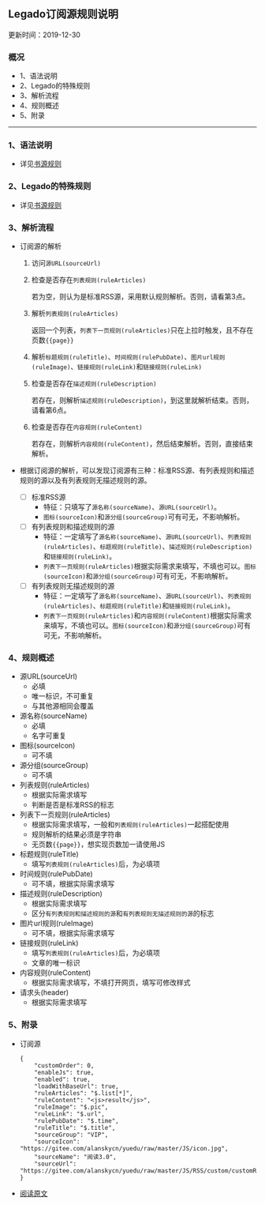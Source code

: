 ## Legado订阅源规则说明
更新时间：2019-12-30
### 概况

  - 1、语法说明
  - 2、Legado的特殊规则
  - 3、解析流程
  - 4、规则概述
  - 5、附录

------

### 1、语法说明
  + 详见[书源规则](https://celeter.github.io/)

### 2、Legado的特殊规则
  + 详见[书源规则](https://celeter.github.io/)

### 3、解析流程

- 订阅源的解析

  1. 访问`源URL(sourceUrl)`

  2. 检查是否存在`列表规则(ruleArticles)`

     若为空，则认为是标准RSS源，采用默认规则解析。否则，请看第3点。

  3. 解析`列表规则(ruleArticles)`

     返回一个列表，`列表下一页规则(ruleArticles)`只在上拉时触发，且不存在页数`{{page}}`

  4. 解析`标题规则(ruleTitle)`、`时间规则(rulePubDate)`、`图片url规则(ruleImage)`、`链接规则(ruleLink)`和`链接规则(ruleLink)`

  5. 检查是否存在`描述规则(ruleDescription)`

     若存在，则解析`描述规则(ruleDescription)`，到这里就解析结束。否则，请看第6点。

  6. 检查是否存在`内容规则(ruleContent)`

     若存在，则解析`内容规则(ruleContent)`，然后结束解析。否则，直接结束解析。

- 根据订阅源的解析，可以发现订阅源有三种：标准RSS源、有列表规则和描述规则的源以及有列表规则无描述规则的源。	

  - [ ] 标准RSS源
    - 特征：只填写了`源名称(sourceName)`、`源URL(sourceUrl)`。
    - `图标(sourceIcon)`和`源分组(sourceGroup)`可有可无，不影响解析。
  - [ ] 有列表规则和描述规则的源
    - 特征：一定填写了`源名称(sourceName)`、`源URL(sourceUrl)`、`列表规则(ruleArticles)`、`标题规则(ruleTitle)`、`描述规则(ruleDescription)`和`链接规则(ruleLink)`。
    - `列表下一页规则(ruleArticles)`根据实际需求来填写，不填也可以。`图标(sourceIcon)`和`源分组(sourceGroup)`可有可无，不影响解析。
  - [ ] 有列表规则无描述规则的源
    - 特征：一定填写了`源名称(sourceName)`、`源URL(sourceUrl)`、`列表规则(ruleArticles)`、`标题规则(ruleTitle)`和`链接规则(ruleLink)`。
    - `列表下一页规则(ruleArticles)`和`内容规则(ruleContent)`根据实际需求来填写，不填也可以。`图标(sourceIcon)`和`源分组(sourceGroup)`可有可无，不影响解析。

### 4、规则概述

  + 源URL(sourceUrl)
    - 必填
    - 唯一标识，不可重复
    - 与其他源相同会覆盖
  + 源名称(sourceName)
    - 必填
    - 名字可重复
+ 图标(sourceIcon)
  - 可不填
+ 源分组(sourceGroup)
  - 可不填
+ 列表规则(ruleArticles)
  - 根据实际需求填写
  - 判断是否是标准RSS的标志
+ 列表下一页规则(ruleArticles)
  - 根据实际需求填写，一般和`列表规则(ruleArticles)`一起搭配使用
  - 规则解析的结果必须是字符串
  - 无页数`{{page}}`，想实现页数加一请使用JS
+ 标题规则(ruleTitle)
  - 填写`列表规则(ruleArticles)`后，为必填项
+ 时间规则(rulePubDate)
  - 可不填，根据实际需求填写
+ 描述规则(ruleDescription)
  - 根据实际需求填写
  - 区分`有列表规则和描述规则的源`和`有列表规则无描述规则的源`的标志
+ 图片url规则(ruleImage)
  - 可不填，根据实际需求填写
+ 链接规则(ruleLink)
  - 填写`列表规则(ruleArticles)`后，为必填项
  - 文章的唯一标识
+ 内容规则(ruleContent)
  - 根据实际需求填写，不填打开网页，填写可修改样式
+ 请求头(header)
  - 根据实际需求填写

### 5、附录

- 订阅源

  ```
  {
      "customOrder": 0,
      "enableJs": true,
      "enabled": true,
      "loadWithBaseUrl": true,
      "ruleArticles": "$.list[*]",
      "ruleContent": "<js>result</js>",
      "ruleImage": "$.pic",
      "ruleLink": "$.url",
      "rulePubDate": "$.time",
      "ruleTitle": "$.title",
      "sourceGroup": "VIP",
      "sourceIcon": "https://gitee.com/alanskycn/yuedu/raw/master/JS/icon.jpg",
      "sourceName": "阅读3.0",
      "sourceUrl": "https://gitee.com/alanskycn/yuedu/raw/master/JS/RSS/custom/customRss.json"
  }
  ```

- [阅读原文](https://celeter.github.io/)

